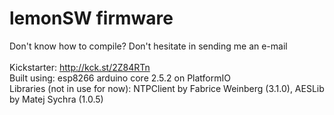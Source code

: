 # lemonSW firmware

Don't know how to compile? Don't hesitate in sending me an e-mail<br>
<br>
Kickstarter: http://kck.st/2Z84RTn<br>
Built using: esp8266 arduino core 2.5.2 on PlatformIO<br>
Libraries (not in use for now): NTPClient by Fabrice Weinberg (3.1.0), AESLib by Matej Sychra (1.0.5)<br>

